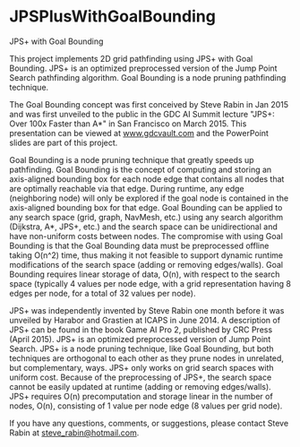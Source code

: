 # JPSPlusWithGoalBounding
JPS+ with Goal Bounding

This project implements 2D grid pathfinding using JPS+ with Goal Bounding. JPS+ is an optimized preprocessed version of the Jump Point Search pathfinding algorithm. Goal Bounding is a node pruning pathfinding technique.

The Goal Bounding concept was first conceived by Steve Rabin in Jan 2015 and was first unveiled to the public in the GDC AI Summit lecture "JPS+: Over 100x Faster than A*" in San Francisco on March 2015. This presentation can be viewed at www.gdcvault.com and the PowerPoint slides are part of this project.

Goal Bounding is a node pruning technique that greatly speeds up pathfinding. Goal Bounding is the concept of computing and storing an axis-aligned bounding box for each node edge that contains all nodes that are optimally reachable via that edge. During runtime, any edge (neighboring node) will only be explored if the goal node is contained in the axis-aligned bounding box for that edge. Goal Bounding can be applied to any search space (grid, graph, NavMesh, etc.) using any search algorithm (Dijkstra, A*, JPS+, etc.) and the search space can be unidirectional and have non-uniform costs between nodes. The compromise with using Goal Bounding is that the Goal Bounding data must be preprocessed offline taking O(n^2) time, thus making it not feasible to support dynamic runtime modifications of the search space (adding or removing edges/walls). Goal Bounding requires linear storage of data, O(n), with respect to the search space (typically 4 values per node edge, with a grid representation having 8 edges per node, for a total of 32 values per node).

JPS+ was independently invented by Steve Rabin one month before it was unveiled by Harabor and Grastien at ICAPS in June 2014. A description of JPS+ can be found in the book Game AI Pro 2, published by CRC Press (April 2015). JPS+ is an optimized preprocessed version of Jump Point Search. JPS+ is a node pruning technique, like Goal Bounding, but both techniques are orthogonal to each other as they prune nodes in unrelated, but complementary, ways. JPS+ only works on grid search spaces with uniform cost. Because of the preprocessing of JPS+, the search space cannot be easily updated at runtime (adding or removing edges/walls). JPS+ requires O(n) precomputation and storage linear in the number of nodes, O(n), consisting of 1 value per node edge (8 values per grid node).

If you have any questions, comments, or suggestions, please contact Steve Rabin at steve_rabin@hotmail.com.



